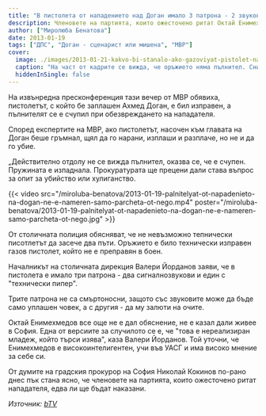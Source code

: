 ```yaml
---
title: "В пистолета от нападението над Доган имало 3 патрона - 2 звукови и 1 с пипер"
description: Членовете на партията, които ожесточено ритат Октай Енимехмедов, едва ли ще бъдат наказани
author: ["Миролюба Бенатова"]
date: 2013-01-19
tags: ["ДПС", "Доган - сценарист или мишена", "МВР"]
cover:
  image: ./images/2013-01-21-kakvo-bi-stanalo-ako-gazoviyat-pistolet-na-oktai-enimehmedov-beshe-garmnal/cover.webp
  caption: "На част от кадрите се вижда, че оръжието няма пълнител. Снимка: БГНЕС"
  hiddenInSingle: false
---
```


На извънредна пресконференция тази вечер от МВР обявиха, пистолетът, с който бе заплашен Ахмед Доган, е бил изправен, а пълнителят се е счупил при обезвреждането на нападателя.

Според експертите на МВР, ако пистолетът, насочен към главата на Доган беше гръмнал, щял да го нарани, изплаши и разплаче, но не и да го убие.

„Действително отдолу не се вижда пълнител, оказва се, че е счупен. Пружината е изпаднала. Прокуратурата ще прецени дали става въпрос за опит за убийство или хулиганство.

{{< video src="/miroluba-benatova/2013-01-19-palnitelyat-ot-napadenieto-na-dogan-ne-e-nameren-samo-parcheta-ot-nego.mp4" poster="/miroluba-benatova/2013-01-19-palnitelyat-ot-napadenieto-na-dogan-ne-e-nameren-samo-parcheta-ot-nego.jpg" >}}

От столичната полиция обясняват, че не невъзможно тепнически писотлетът да засече два пъти. Оръжието е било технически изправен газов пистолет, който не е преправян в боен.

Началникът на столичната дирекция Валери Йорданов заяви, че в пистолета е имало три патрона - два сигналнозвукови и един с "технически пипер".

Трите патрона не са смъртоносни, защото със звуковите може да бъде само уплашен човек, а с другия - да му залюти на очите.

Октай Енимехмедов все още не е дал обяснение, не е казал дали живее в София. Една от версиите за случилото се е, че "това е нереализиран младеж, който търси изява", каза Валери Йорданов. Той уточни, че Енимехмедов е високоинтелигентен, учи във УАСГ и има високо мнение за себе си.

От думите на градския прокурор на София Николай Кокинов по-рано днес пък стана ясно, че членовете на партията, които ожесточено ритат нападателя, едва ли ще бъдат наказани.

*Източник: [bTV](https://btvnovinite.bg/bulgaria/palnitelyat-ot-napadenieto-na-dogan-ne-e-nameren-samo-parcheta-ot-nego.html)*
